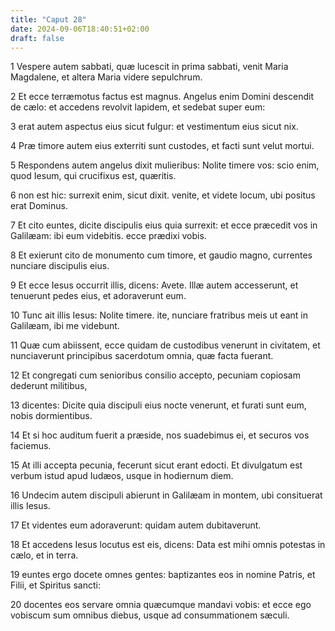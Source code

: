 ```yaml
---
title: "Caput 28"
date: 2024-09-06T18:40:51+02:00
draft: false
---
```




1 Vespere autem sabbati, quæ lucescit in prima sabbati, venit Maria Magdalene, et altera Maria videre sepulchrum.

2 Et ecce terræmotus factus est magnus. Angelus enim Domini descendit de cælo: et accedens revolvit lapidem, et sedebat super eum:

3 erat autem aspectus eius sicut fulgur: et vestimentum eius sicut nix.

4 Præ timore autem eius exterriti sunt custodes, et facti sunt velut mortui.

5 Respondens autem angelus dixit mulieribus: Nolite timere vos: scio enim, quod Iesum, qui crucifixus est, quæritis.

6 non est hic: surrexit enim, sicut dixit. venite, et videte locum, ubi positus erat Dominus.

7 Et cito euntes, dicite discipulis eius quia surrexit: et ecce præcedit vos in Galilæam: ibi eum videbitis. ecce prædixi vobis.

8 Et exierunt cito de monumento cum timore, et gaudio magno, currentes nunciare discipulis eius.

9 Et ecce Iesus occurrit illis, dicens: Avete. Illæ autem accesserunt, et tenuerunt pedes eius, et adoraverunt eum.

10 Tunc ait illis Iesus: Nolite timere. ite, nunciare fratribus meis ut eant in Galilæam, ibi me videbunt.

11 Quæ cum abiissent, ecce quidam de custodibus venerunt in civitatem, et nunciaverunt principibus sacerdotum omnia, quæ facta fuerant.

12 Et congregati cum senioribus consilio accepto, pecuniam copiosam dederunt militibus,

13 dicentes: Dicite quia discipuli eius nocte venerunt, et furati sunt eum, nobis dormientibus.

14 Et si hoc auditum fuerit a præside, nos suadebimus ei, et securos vos faciemus.

15 At illi accepta pecunia, fecerunt sicut erant edocti. Et divulgatum est verbum istud apud Iudæos, usque in hodiernum diem.

16 Undecim autem discipuli abierunt in Galilæam in montem, ubi consituerat illis Iesus.

17 Et videntes eum adoraverunt: quidam autem dubitaverunt.

18 Et accedens Iesus locutus est eis, dicens: Data est mihi omnis potestas in cælo, et in terra.

19 euntes ergo docete omnes gentes: baptizantes eos in nomine Patris, et Filii, et Spiritus sancti:

20 docentes eos servare omnia quæcumque mandavi vobis: et ecce ego vobiscum sum omnibus diebus, usque ad consummationem sæculi.


